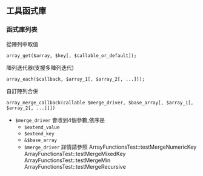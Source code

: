 ## 工具函式庫

### 函式庫列表

從陣列中取值

    array_get($array, $key[, $callable_or_default]);

陣列迭代器(支援多陣列迭代)

    array_each($callback, $array_1[, $array_2[, ...]]);

自訂陣列合併

    array_merge_callback(callable $merge_driver, $base_array[, $array_1[, $array_2[, ...]]])

 - `$merge_driver` 會收到4個參數,依序是
    - `$extend_value`
    - `$extend_key`
    - `&$base_array`
    - `$merge_driver`
詳情請參照
ArrayFunctionsTest::testMergeNumericKey
ArrayFunctionsTest::testMergeMixedKey
ArrayFunctionsTest::testMergeMin
ArrayFunctionsTest::testMergeRecursive